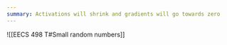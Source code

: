 ```yaml
---
summary: Activations will shrink and gradients will go towards zero
---
```

![[EECS 498 T#Small random numbers]]